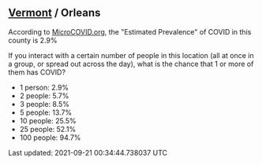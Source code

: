 
## [Vermont](/united-states/vermont) / Orleans

According to [MicroCOVID.org](http://microcovid.org),
the "Estimated Prevalence" of COVID in this county is 2.9%

If you interact with a certain number of people in this location
(all at once in a group, or spread out across the day), what is the chance that
1 or more of them has COVID?

- 1 person: 2.9%
- 2 people: 5.7%
- 3 people: 8.5%
- 5 people: 13.7%
- 10 people: 25.5%
- 25 people: 52.1%
- 100 people: 94.7%

Last updated: 2021-09-21 00:34:44.738037 UTC
